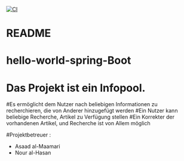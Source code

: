 [![CI](https://github.com/alMaamari7/hello-world-spring-Boot/actions/workflows/main.yml/badge.svg)](https://github.com/alMaamari7/hello-world-spring-Boot/actions/workflows/main.yml)
# README

# hello-world-spring-Boot
# Das Projekt ist ein Infopool.
#Es ermöglicht dem Nutzer nach beliebigen Informationen zu recherchieren, die von Anderer hinzugefügt werden
#Ein Nutzer kann beliebige Recherche, Artikel zu Verfügung stellen
#Ein Korrekter der vorhandenen Artikel, und Recherche ist von Allem möglich


#Projektbetreuer :
 * Asaad al-Maamari
 * Nour al-Hasan
